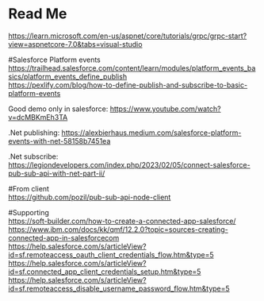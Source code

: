 # Read Me  
https://learn.microsoft.com/en-us/aspnet/core/tutorials/grpc/grpc-start?view=aspnetcore-7.0&tabs=visual-studio  

#Salesforce Platform events  
https://trailhead.salesforce.com/content/learn/modules/platform_events_basics/platform_events_define_publish  
https://pexlify.com/blog/how-to-define-publish-and-subscribe-to-basic-platform-events  

Good demo only in salesforce: https://www.youtube.com/watch?v=dcMBKmEh3TA  

.Net publishing: https://alexbierhaus.medium.com/salesforce-platform-events-with-net-58158b7451ea  

.Net subscribe: https://legiondevelopers.com/index.php/2023/02/05/connect-salesforce-pub-sub-api-with-net-part-ii/

#From client  
https://github.com/pozil/pub-sub-api-node-client  

#Supporting  
https://soft-builder.com/how-to-create-a-connected-app-salesforce/  
https://www.ibm.com/docs/kk/qmf/12.2.0?topic=sources-creating-connected-app-in-salesforcecom  
https://help.salesforce.com/s/articleView?id=sf.remoteaccess_oauth_client_credentials_flow.htm&type=5
https://help.salesforce.com/s/articleView?id=sf.connected_app_client_credentials_setup.htm&type=5
https://help.salesforce.com/s/articleView?id=sf.remoteaccess_disable_username_password_flow.htm&type=5
